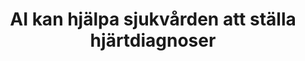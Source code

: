 ---
title: 'AI kan hjälpa sjukvården att ställa hjärtdiagnoser'

year: 2020

venue: "🇸🇪 Forskning"

link: "https://www.forskning.se/2020/05/04/ai-kan-hjalpa-sjukvarden-att-stalla-hjartdiagnoser/"

archive: "https://web.archive.org/web/20200527024122/https://www.forskning.se/2020/05/04/ai-kan-hjalpa-sjukvarden-att-stalla-hjartdiagnoser/"

related_paper: "Automatic Diagnosis of the Short-Duration 12-Lead ECG using a Deep Neural Network: the CODE Study"

---